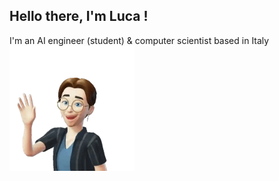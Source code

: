 ## Hello there, I'm Luca !

I'm an AI engineer (student) & computer scientist based in Italy <img src="images/avatar-HI.png" width="200">



